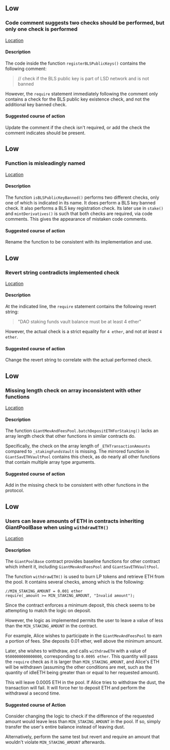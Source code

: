 ## Low

### Code comment suggests two checks should be performed, but only one check is performed

[Location](https://github.com/code-423n4/2022-11-stakehouse/blob/4b6828e9c807f2f7c569e6d721ca1289f7cf7112/contracts/liquid-staking/LiquidStakingManager.sol#L468)

#### Description

The code inside the function `registerBLSPublicKeys()` contains the following comment: 

> // check if the BLS public key is part of LSD network and is not banned

However, the `require` statement immediately following the comment only contains a check for the BLS public key existence check, and not the additional key banned check.

#### Suggested course of action

Update the comment if the check isn't required, or add the check the comment indicates should be present.

## Low

### Function is misleadingly named

[Location](https://github.com/code-423n4/2022-11-stakehouse/blob/4b6828e9c807f2f7c569e6d721ca1289f7cf7112/contracts/liquid-staking/LiquidStakingManager.sol#L500)

#### Description

The function `isBLSPublicKeyBanned()` performs two different checks, only one of which is indicated in its name. It does perform a BLS key banned check. It also performs a BLS key registration check. Its later use in `stake()` and `mintDerivatives()` is such that both checks are required, via code comments. This gives the appearance of mistaken code comments.

#### Suggested course of action

Rename the function to be consistent with its implementation and use.

## Low

### Revert string contradicts implemented check

[Location](https://github.com/code-423n4/2022-11-stakehouse/blob/4b6828e9c807f2f7c569e6d721ca1289f7cf7112/contracts/liquid-staking/LiquidStakingManager.sol#L940)

#### Description

At the indicated line, the `require` statement contains the following revert string:

> "DAO staking funds vault balance must be at least 4 ether"

However, the actual check is a strict equality for `4 ether`, and not _at least_ `4 ether`.

#### Suggested course of action

Change the revert string to correlate with the actual performed check.

## Low

### Missing length check on array inconsistent with other functions

[Location](https://github.com/code-423n4/2022-11-stakehouse/blob/4b6828e9c807f2f7c569e6d721ca1289f7cf7112/contracts/liquid-staking/GiantMevAndFeesPool.sol#L28)

#### Description

The function `GiantMevAndFeesPool.batchDepositETHForStaking()` lacks an array length check that other functions in similar contracts do.

Specifically, the check on the array length of `_ETHTransactionAmounts` compared to `_stakingFundsVault` is missing. The mirrored function in `GiantSavETHVaultPool` contains this check, as do nearly all other functions that contain multiple array type arguments.

#### Suggested course of action

Add in the missing check to be consistent with other functions in the protocol.

## Low

### Users can leave amounts of ETH in contracts inheriting GiantPoolBase when using `withdrawETH()`

[Location](https://github.com/code-423n4/2022-11-stakehouse/blob/4b6828e9c807f2f7c569e6d721ca1289f7cf7112/contracts/liquid-staking/GiantPoolBase.sol#L53)

#### Description

The `GiantPoolBase` contract provides baseline functions for other contract which inherit it, including `GiantMevAndFeesPool` and `GiantSavETHVaultPool`. 

The function `withdrawETH()` is used to burn LP tokens and retrieve ETH from the pool. It contains several checks, among which is the following:

```
//MIN_STAKING_AMOUNT = 0.001 ether
require(_amount >= MIN_STAKING_AMOUNT, "Invalid amount");
```

Since the contract enforces a minimum deposit, this check seems to be attempting to match the logic on deposit.

However, the logic as implemented permits the user to leave a value of less than the `MIN_STAKING_AMOUNT` in the contract.

For example, Alice wishes to participate in the `GiantMevAndFeesPool` to earn a portion of fees. She deposits 0.01 ether, well above the minimum amount.

Later, she wishes to withdraw, and calls `withdrawETH` with a value of `9500000000000000`, corresponding to `0.0095 ether`. This quantity will pass the `require` check as it is larger than `MIN_STAKING_AMOUNT`, and Alice's ETH will be withdrawn (assuming the other conditions are met, such as the quantity of idleETH being greater than or equal to her requested amount).

This will leave 0.0005 ETH in the pool. If Alice tries to withdraw the dust, the transaction will fail. It will force her to deposit ETH and perform the withdrawal a second time.

#### Suggested course of Action

Consider changing the logic to check if the difference of the requested amount would leave less than `MIN_STAKING_AMOUNT` in the pool. If so, simply transfer the user's entire balance instead of leaving dust. 

Alternatively, perform the same test but revert and require an amount that wouldn't violate `MIN_STAKING_AMOUNT` afterwards.


